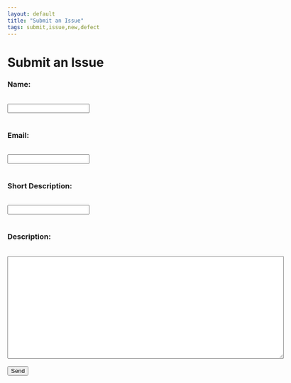 ```yaml
---
layout: default
title: "Submit an Issue"
tags: submit,issue,new,defect
---
```

# Submit an Issue
<html>
  <head>
  </head>
  <body>
    <!--<h1>Submit an Issue</h1>-->
    <form id="submitIssue" action="https://formspree.io/craig.willett@gmail.com" method="POST">
      <!--<input type="hidden" name="_subject" id="_subject" value="TDC New Recipe">-->
      <b><h3>Name:</h3></b><br/>
      <input type="text" name="Name" required><br/><br/>
      <b><h3>Email:</h3></b><br/>
      <input type="email" name="_replyto" required><br/><br/>
      <b><h3>Short Description:</h3></b><br/>
      <input type="text" name="_subject" required><br/><br/>
      <b><h3>Description:</h3></b><br/>
      <textarea rows="15" cols="75" name="Description" required></textarea><br/><br/>
      <input type="submit" value="Send">
  </form>
  </body>
</html>
